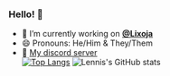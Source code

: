 ### Hello! 👋

- 🔭 I’m currently working on [**@Lixoja**](https://www.lixoja.xyz/invite)
- 😄 Pronouns: He/Him & They/Them
- 👤 [My discord server](https://discord.gg/89bJFGHjtJ)\
[![Top Langs](https://github-readme-stats.vercel.app/api/top-langs/?username=invalidlenni&layout=compact)](https://github.com/anuraghazra/github-readme-stats)
![Lennis's GitHub stats](https://github-readme-stats.vercel.app/api?username=invalidlenni&show_icons=true&theme=radical)
